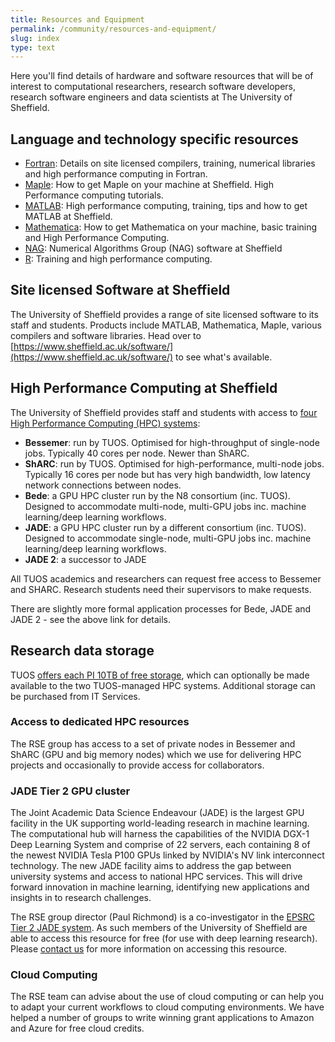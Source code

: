 ```yaml
---
title: Resources and Equipment
permalink: /community/resources-and-equipment/
slug: index
type: text
---
```


Here you'll find details of hardware and software resources that will be of interest to
computational researchers, research software developers, research software engineers and data scientists at The University of Sheffield.

## Language and technology specific resources

* [Fortran](languages/fortran): Details on site licensed compilers, training, numerical libraries and high performance computing in Fortran.
* [Maple](languages/maple): How to get Maple on your machine at Sheffield. High Performance computing tutorials.
* [MATLAB](languages/matlab): High performance computing, training, tips and how to get MATLAB at Sheffield.
* [Mathematica](languages/mathematica): How to get Mathematica on your machine, basic training and High Performance Computing.
* [NAG](languages/nag): Numerical Algorithms Group (NAG) software at Sheffield
* [R](languages/r): Training and high performance computing.

## Site licensed Software at Sheffield

The University of Sheffield provides a range of site licensed software to its staff and students.
Products include MATLAB, Mathematica, Maple, various compilers and software libraries.
Head over to [https://www.sheffield.ac.uk/software/](https://www.sheffield.ac.uk/software/) to see what's available.

## High Performance Computing at Sheffield

The University of Sheffield provides staff and students with access to [four High Performance Computing (HPC) systems](https://docs.hpc.shef.ac.uk/):

* **Bessemer**: run by TUOS.  Optimised for high-throughput of single-node jobs.  Typically 40 cores per node.  Newer than ShARC.
* **ShARC**: run by TUOS.  Optimised for high-performance, multi-node jobs.  Typically 16 cores per node but has very high bandwidth, low latency network connections between nodes.
* **Bede**: a GPU HPC cluster run by the N8 consortium (inc. TUOS).  Designed to accommodate multi-node, multi-GPU jobs inc. machine learning/deep learning workflows.
* **JADE**: a GPU HPC cluster run by a different consortium (inc. TUOS).  Designed to accommodate single-node, multi-GPU jobs inc. machine learning/deep learning workflows.
* **JADE 2**: a successor to JADE

All TUOS academics and researchers can request free access to Bessemer and SHARC.  Research students need their supervisors to make requests.

There are slightly more formal application processes for Bede, JADE and JADE 2 - see the above link for details.

## Research data storage

TUOS [offers each PI 10TB of free storage](https://www.sheffield.ac.uk/it-services/research-storage),
which can optionally be made available to the two TUOS-managed HPC systems.
Additional storage can be purchased from IT Services.

### Access to dedicated HPC resources

The RSE group has access to a set of private nodes in Bessemer and ShARC (GPU and big memory nodes) which we use for
delivering HPC projects and occasionally to provide access for collaborators.

### JADE Tier 2 GPU cluster

The Joint Academic Data Science Endeavour (JADE) is the largest GPU facility in the UK supporting world-leading research in machine learning.
The computational hub will harness the capabilities of the NVIDIA DGX-1 Deep Learning System and
comprise of 22 servers, each containing 8 of the newest NVIDIA Tesla P100 GPUs linked by NVIDIA's NV link interconnect technology.
The new JADE facility aims to address the gap between university systems and access to national HPC services.
This will drive forward innovation in machine learning, identifying new applications and insights in to research challenges.

The RSE group director (Paul Richmond) is a co-investigator in the [EPSRC Tier 2 JADE system](https://www.jade.ac.uk/).
As such members of the University of Sheffield are able to access this resource for free (for use with deep learning research).
Please [contact us](/contact/) for more information on accessing this resource.

### Cloud Computing

The RSE team can advise about the use of cloud computing or can help you to adapt your current workflows to cloud computing environments.
We have helped a number of groups to write winning grant applications to Amazon and Azure for free cloud credits.
